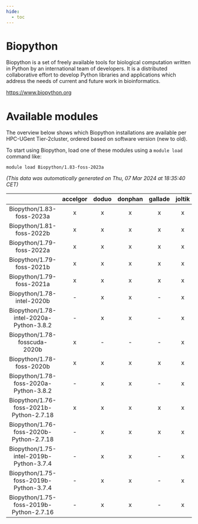```yaml
---
hide:
  - toc
---
```


Biopython
=========


Biopython is a set of freely available tools for biological computation written in Python by an international team of developers. It is a distributed collaborative effort to develop Python libraries and applications which address the needs of current and future work in bioinformatics.

https://www.biopython.org
# Available modules


The overview below shows which Biopython installations are available per HPC-UGent Tier-2cluster, ordered based on software version (new to old).

To start using Biopython, load one of these modules using a `module load` command like:

```shell
module load Biopython/1.83-foss-2023a
```

*(This data was automatically generated on Thu, 07 Mar 2024 at 18:35:40 CET)*  

| |accelgor|doduo|donphan|gallade|joltik|skitty|
| :---: | :---: | :---: | :---: | :---: | :---: | :---: |
|Biopython/1.83-foss-2023a|x|x|x|x|x|x|
|Biopython/1.81-foss-2022b|x|x|x|x|x|x|
|Biopython/1.79-foss-2022a|x|x|x|x|x|x|
|Biopython/1.79-foss-2021b|x|x|x|x|x|x|
|Biopython/1.79-foss-2021a|x|x|x|x|x|x|
|Biopython/1.78-intel-2020b|-|x|x|-|x|x|
|Biopython/1.78-intel-2020a-Python-3.8.2|-|x|x|-|x|x|
|Biopython/1.78-fosscuda-2020b|x|-|-|-|x|-|
|Biopython/1.78-foss-2020b|x|x|x|x|x|x|
|Biopython/1.78-foss-2020a-Python-3.8.2|-|x|x|-|x|x|
|Biopython/1.76-foss-2021b-Python-2.7.18|x|x|x|x|x|x|
|Biopython/1.76-foss-2020b-Python-2.7.18|-|x|x|x|x|x|
|Biopython/1.75-intel-2019b-Python-3.7.4|-|x|x|-|x|x|
|Biopython/1.75-foss-2019b-Python-3.7.4|-|x|x|-|x|x|
|Biopython/1.75-foss-2019b-Python-2.7.16|-|x|x|-|x|x|

